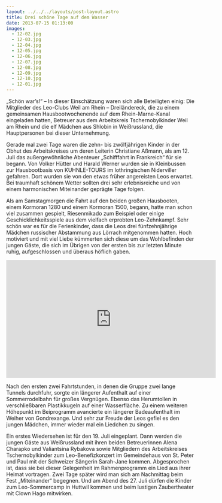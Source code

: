 ```yaml
---
layout: ../../../layouts/post-layout.astro
title: Drei schöne Tage auf dem Wasser
date: 2013-07-15 01:13:00
images:
  - 12-02.jpg
  - 12-03.jpg
  - 12-04.jpg
  - 12-05.jpg
  - 12-06.jpg
  - 12-07.jpg
  - 12-08.jpg
  - 12-09.jpg
  - 12-10.jpg
  - 12-01.jpg
---
```


„Schön war’s!“ – In dieser Einschätzung waren sich alle Beteiligten einig: Die Mitglieder des Leo-Clubs Weil am Rhein – Dreiländereck, die zu einem gemeinsamen Hausbootwochenende auf dem Rhein-Marne-Kanal eingeladen hatten, Betreuer aus dem Arbeitskreis Tschernobylkinder Weil am Rhein und die elf Mädchen aus Shlobin in Weißrussland, die Hauptpersonen bei dieser Unternehmung.

Gerade mal zwei Tage waren die zehn- bis zwölfjährigen Kinder in der Obhut des Arbeitskreises um deren Leiterin Christiane Aßmann, als am 12. Juli das außergewöhnliche Abenteuer „Schifffahrt in Frankreich“ für sie begann. Von Volker Hütter und Harald Werner wurden sie in Kleinbussen zur Hausbootbasis von KUHNLE-TOURS im lothringischen Niderviller gefahren. Dort wurden sie von den etwas früher angereisten Leos erwartet. Bei traumhaft schönem Wetter sollten drei sehr erlebnisreiche und von einem harmonischen Miteinander geprägte Tage folgen.

Als am Samstagmorgen die Fahrt auf den beiden großen Hausbooten, einem Kormoran 1280 und einem Kormoran 1500, begann, hatte man schon viel zusammen gespielt, Riesenmikado zum Beispiel oder einige Geschicklichkeitsspiele aus dem vielfach erprobten Leo-Zehnkampf. Sehr schön war es für die Ferienkinder, dass die Leos drei fünfzehnjährige Mädchen russischer Abstammung aus Lörrach mitgenommen hatten. Hoch motiviert und mit viel Liebe kümmerten sich diese um das Wohlbefinden der jungen Gäste, die sich im Übrigen von der ersten bis zur letzten Minute ruhig, aufgeschlossen und überaus höflich gaben.

<iframe
  width="560"
  height="315"
  src="https://www.youtube-nocookie.com/embed/yo73hVXiJFI"
  title="Video zur Hausbootfahrt"
  frameborder="0"
  allow="accelerometer; autoplay; clipboard-write; encrypted-media; gyroscope; picture-in-picture"
  allowfullscreen
></iframe>

Nach den ersten zwei Fahrtstunden, in denen die Gruppe zwei lange Tunnels durchfuhr, sorgte ein längerer Aufenthalt auf einer Sommerrodelbahn für großes Vergnügen. Ebenso das Herumtollen in verschließbaren Plastikkugeln auf einer Wasserfläche. Zu einem weiteren Höhepunkt im Beiprogramm avancierte ein längerer Badeaufenthalt im Weiher von Gondrexange. Und sehr zur Freude der Leos gefiel es den jungen Mädchen, immer wieder mal ein Liedchen zu singen.

Ein erstes Wiedersehen ist für den 19. Juli eingeplant. Dann werden die jungen Gäste aus Weißrussland mit ihren beiden Betreuerinnen Alena Charapko und Valiantsina Rybakova sowie Mitgliedern des Arbeitskreises Tschernobylkinder zum Leo-Benefizkonzert im Gemeindehaus von St. Peter und Paul mit der Schweizer Sängerin Sarah-Jane kommen. Abgesprochen ist, dass sie bei dieser Gelegenheit im Rahmenprogramm ein Lied aus ihrer Heimat vortragen. Zwei Tage später wird man sich am Nachmittag beim Fest „Miteinander“ begegnen. Und am Abend des 27. Juli dürfen die Kinder zum Leo-Sommercamp in Huttwil kommen und beim lustigen Zaubertheater mit Clown Hago mitwirken.
